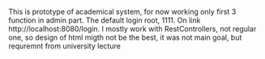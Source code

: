 This is prototype of academical system, for now working only first 3 function in admin part. The default login root, 1111. On link http://localhost:8080/login. I mostly work with RestControllers, not regular one, so design of html migth not be the best, it was not main goal, but requremnt from university lecture 
